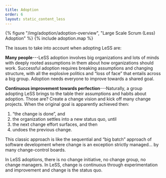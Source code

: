 ```yaml
---
title: Adoption
order: 6
layout: static_content_less
---
```


<div>
  {% figure "/img/adoption/adoption-overview", "Large Scale Scrum (Less) Adoption" %}
  {% include adoption.map %}
</div>

The issues to take into account when adopting LeSS are:

**Many people**---LeSS adoption involves big organizations and lots of minds with deeply rooted assumptions in them about how organizations should work. Successful adoption requires breaking assumptions and changing structure, with all the explosive politics and “loss of face” that entails across a big group. Adoption needs everyone to improve towards a shared goal.

**Continuous improvement towards perfection**---Naturally, a group adopting LeSS brings to the table their assumptions and habits about adoption. Those are? Create a change vision and kick off many change projects. When the original goal is apparently achieved then:

1. “the change is done”, and
2. the organization settles into a new status quo, until
3. the next change effort surfaces, and then
4. undoes the previous change.

This classic approach is like the sequential and “big batch” approach of software development where change is an exception strictly managed… by many change-control boards.

In LeSS adoptions, there is no change initiative, no change group, no change managers. In LeSS, change is continuous through experimentation and improvement and change is the status quo.